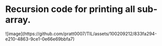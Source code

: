 <h1> Recursion code for printing all sub-array.</h1>
![image](https://github.com/pratt0007/TIL/assets/100209212/833fa294-e210-4863-9ce1-0e66e69bbfa7)
